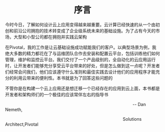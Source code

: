 # <center>序言</center>

今时今日，了解如何设计云上应用变得越来越重要。云计算已经快速的从一个由初创和前沿公司拥抱的技术转变成了企业级系统未来的基础设施。为了占有今天的市场，大型和小型公司都在拥抱并实践云架构

在Pivotal，我的工作是让云基础设施成功赋能我们的客户。以典型场景为例，我绝大多数的精力都花在了与运维团队合作去安装和配置云平台，包括训练他们如何管理，维护和监控云平台。我们交付了一个产品级别的，全自动化的云应用运行时，让开发者们能够充分享受云平台带来的好处，但是怎么做到这一点呢？开发者们经常会问我们，他们应该遵守什么准则和最佳实践去设计他们的应用程序才能充分的利用云带来的便利性。本书就是为了回答这些问题的

不管你是在构建一个云上应用还是想迁移一个已经存在的应用到云上面，本书都是开发者和架构师们的一个极佳的应该常伴左右的指导书

&ensp;&ensp;&ensp;&ensp; &ensp;&ensp;&ensp;&ensp; &ensp;&ensp;&ensp;&ensp; &ensp;&ensp;&ensp;&ensp; &ensp;&ensp;&ensp;&ensp; &ensp;&ensp;&ensp;&ensp; &ensp;&ensp;&ensp;&ensp; &ensp;&ensp;&ensp;&ensp; &ensp;&ensp;&ensp;&ensp; &ensp;&ensp;&ensp;&ensp; &ensp;&ensp;&ensp;&ensp; &ensp;&ensp;&ensp;&ensp; &ensp;&ensp;&ensp;&ensp; -- Dan Nemeth,

&ensp;&ensp;&ensp;&ensp; &ensp;&ensp;&ensp;&ensp; &ensp;&ensp;&ensp;&ensp; &ensp;&ensp;&ensp;&ensp; &ensp;&ensp;&ensp;&ensp; &ensp;&ensp;&ensp;&ensp; &ensp;&ensp;&ensp;&ensp; &ensp;&ensp;&ensp;&ensp; &ensp;&ensp;&ensp;&ensp; &ensp;&ensp;&ensp;&ensp; &ensp;&ensp;&ensp;&ensp; &ensp;&ensp;&ensp;&ensp; Solutions Architect,Pivotal
